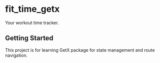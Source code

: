 # fit_time_getx

Your workout time tracker.

## Getting Started
This project is for learning GetX package for state management and route navigation.


